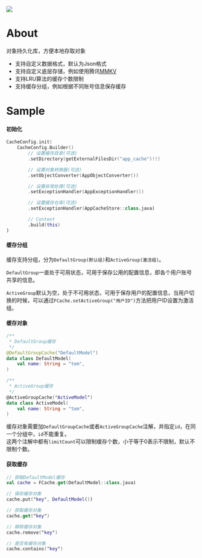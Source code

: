 [![](https://jitpack.io/v/zj565061763/cache.svg)](https://jitpack.io/#zj565061763/cache)

# About

对象持久化库，方便本地存取对象

* 支持自定义数据格式，默认为Json格式
* 支持自定义底层存储，例如使用腾讯[MMKV](https://github.com/Tencent/MMKV)
* 支持LRU算法的缓存个数限制
* 支持缓存分组，例如根据不同账号信息保存缓存

# Sample

#### 初始化

```kotlin
CacheConfig.init(
    CacheConfig.Builder()
        // 设置缓存目录(可选)
        .setDirectory(getExternalFilesDir("app_cache")!!)

        // 设置对象转换器(可选)
        .setObjectConverter(AppObjectConverter())

        // 设置异常处理(可选)
        .setExceptionHandler(AppExceptionHandler())

        // 设置缓存仓库(可选)
        .setExceptionHandler(AppCacheStore::class.java)

        // Context
        .build(this)
)
```

#### 缓存分组

缓存支持分组，分为`DefaultGroup(默认组)`和`ActiveGroup(激活组)`。

`DefaultGroup`一直处于可用状态，可用于保存公用的配置信息，即各个用户账号共享的信息。

`ActiveGroup`默认为空，处于不可用状态，可用于保存用户的配置信息，当用户切换的时候，可以通过`FCache.setActiveGroup("用户ID")`方法把用户ID设置为激活组。

#### 缓存对象

```kotlin
/**
 * DefaultGroup缓存
 */
@DefaultGroupCache("DefaultModel")
data class DefaultModel(
    val name: String = "tom",
)

/**
 * ActiveGroup缓存
 */
@ActiveGroupCache("ActiveModel")
data class ActiveModel(
    val name: String = "tom",
)
```

缓存对象需要加`DefaultGroupCache`或者`ActiveGroupCache`注解，并指定`id`，在同一个分组中，`id`不能重复。<br>
这两个注解中都有`limitCount`可以限制缓存个数，小于等于0表示不限制，默认不限制个数。

#### 获取缓存

```kotlin
// 获取DefaultModel缓存
val cache = FCache.get(DefaultModel::class.java)

// 保存缓存对象
cache.put("key", DefaultModel())

// 获取缓存对象
cache.get("key")

// 移除缓存对象
cache.remove("key")

// 是否有缓存对象
cache.contains("key")
```